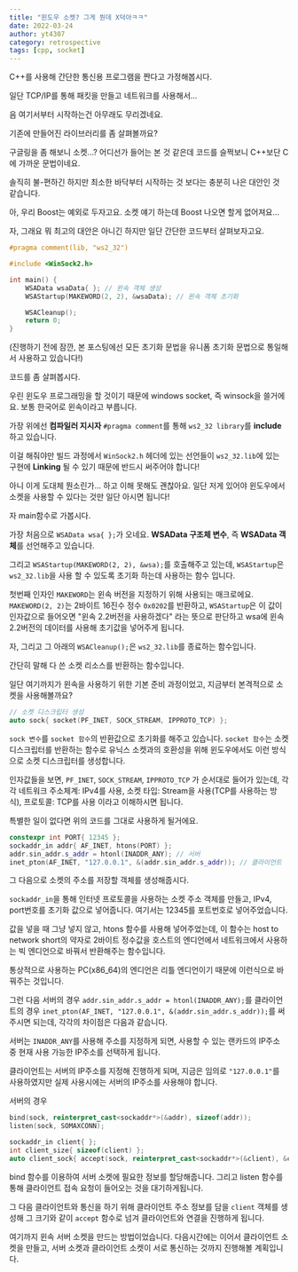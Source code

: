```yaml
---
title: "윈도우 소켓? 그게 뭔데 X덕아ㅋㅋ"
date: 2022-03-24
author: yt4307
category: retrospective
tags: [cpp, socket]
---
```


C++를 사용해 간단한 통신용 프로그램을 짠다고 가정해봅시다.

일단 TCP/IP를 통해 패킷을 만들고 네트워크를 사용해서...

음 여기서부터 시작하는건 아무래도 무리겠네요.

기존에 만들어진 라이브러리를 좀 살펴볼까요?

구글링을 좀 해보니 소켓...? 어디선가 들어는 본 것 같은데 코드를 슬쩍보니 C++보단 C에 가까운 문법이네요.

솔직히 불-편하긴 하지만 최소한 바닥부터 시작하는 것 보다는 충분히 나은 대안인 것 같습니다.

아, 우리 Boost는 예외로 두자고요. 소켓 얘기 하는데 Boost 나오면 할게 없어져요...

자, 그래요 뭐 최고의 대안은 아니긴 하지만 일단 간단한 코드부터 살펴보자고요.

```C++
#pragma comment(lib, "ws2_32")

#include <WinSock2.h>

int main() {
	WSAData wsaData{ }; // 윈속 객체 생성
	WSAStartup(MAKEWORD(2, 2), &wsaData); // 윈속 객체 초기화

	WSACleanup();
	return 0;
}
```
(진행하기 전에 잠깐, 본 포스팅에선 모든 초기화 문법을 유니폼 초기화 문법으로 통일해서 사용하고 있습니다!)

코드를 좀 살펴봅시다.

우린 윈도우 프로그래밍을 할 것이기 때문에 windows socket, 즉 winsock을 쓸거에요. 보통 한국어로 윈속이라고 부릅니다.

가장 위에선 **컴파일러 지시자** `#pragma comment`를 통해 `ws2_32 library`를 **include** 하고 있습니다.

이걸 해줘야만 빌드 과정에서 `WinSock2.h` 헤더에 있는 선언들이 `ws2_32.lib`에 있는 구현에 **Linking** 될 수 있기 때문에 반드시 써주어야 합니다!

아니 이게 도대체 뭔소린가... 하고 이해 못해도 괜찮아요. 일단 저게 있어야 윈도우에서 소켓을 사용할 수 있다는 것만 일단 아시면 됩니다!

자 main함수로 가봅시다.

가장 처음으로 `WSAData wsa{ };`가 오네요. **WSAData 구조체 변수**, 즉 **WSAData 객체**를 선언해주고 있습니다.

그리고 `WSAStartup(MAKEWORD(2, 2), &wsa);`를 호출해주고 있는데, `WSAStartup`은 `ws2_32.lib`을 사용 할 수 있도록 초기화 하는데 사용하는 함수 입니다.

첫번째 인자인 `MAKEWORD`는 윈속 버전을 지정하기 위해 사용되는 매크로에요. `MAKEWORD(2, 2)`는 2바이트 16진수 정수 `0x0202`를 반환하고, `WSAStartup`은 이 값이 인자값으로 들어오면 "윈속 2.2버전을 사용하겠다" 라는 뜻으로 판단하고 wsa에 윈속 2.2버전의 데이터를 사용해 초기값을 넣어주게 됩니다.

자, 그리고 그 아래의 `WSACleanup();`은 `ws2_32.lib`를 종료하는 함수입니다.

간단히 말해 다 쓴 소켓 리소스를 반환하는 함수입니다.

일단 여기까지가 윈속을 사용하기 위한 기본 준비 과정이었고, 지금부터 본격적으로 소켓을 사용해볼까요?

```C++
// 소켓 디스크립터 생성
auto sock{ socket(PF_INET, SOCK_STREAM, IPPROTO_TCP) };
```
`sock 변수`를 `socket 함수`의 반환값으로 초기화를 해주고 있습니다.
`socket 함수`는 소켓 디스크립터를 반환하는 함수로 유닉스 소켓과의 호환성을 위해 윈도우에서도 이런 방식으로 소켓 디스크립터를 생성합니다.

인자값들을 보면, `PF_INET`, `SOCK_STREAM`, `IPPROTO_TCP` 가 순서대로 들어가 있는데, 각각 네트워크 주소체계: IPv4를 사용, 소켓 타입: Stream을 사용(TCP를 사용하는 방식), 프로토콜: TCP를 사용 이라고 이해하시면 됩니다.

특별한 일이 없다면 위의 코드를 그대로 사용하게 될거에요.

```C++
constexpr int PORT{ 12345 };
sockaddr_in addr{ AF_INET, htons(PORT) };
addr.sin_addr.s_addr = htonl(INADDR_ANY); // 서버
inet_pton(AF_INET, "127.0.0.1", &(addr.sin_addr.s_addr)); // 클라이언트
```
그 다음으로 소켓의 주소를 저장할 객체를 생성해줍시다.

`sockaddr_in`을 통해 인터넷 프로토콜을 사용하는 소켓 주소 객체를 만들고, IPv4, port번호를 초기화 값으로 넣어줍니다. 여기서는 12345를 포트번호로 넣어주었습니다.

값을 넣을 때 그냥 넣지 않고, htons 함수를 사용해 넣어주었는데, 이 함수는 host to network short의 약자로 2바이트 정수값을 호스트의 엔디언에서 네트워크에서 사용하는 빅 엔디언으로 바꿔서 반환해주는 함수입니다.

통상적으로 사용하는 PC(x86_64)의 엔디언은 리틀 엔디언이기 때문에 이런식으로 바꿔주는 것입니다.

그런 다음 서버의 경우 `addr.sin_addr.s_addr = htonl(INADDR_ANY);`를 클라이언트의 경우 `inet_pton(AF_INET, "127.0.0.1", &(addr.sin_addr.s_addr));`를 써주시면 되는데, 각각의 차이점은 다음과 같습니다.

서버는 `INADDR_ANY`를 사용해 주소를 지정하게 되면, 사용할 수 있는 랜카드의 IP주소 중 현재 사용 가능한 IP주소를 선택하게 됩니다.

클라이언트는 서버의 IP주소를 지정해 진행하게 되며, 지금은 임의로 `"127.0.0.1"`를 사용하였지만 실제 사용시에는 서버의 IP주소를 사용해야 합니다.

서버의 경우
```C++
bind(sock, reinterpret_cast<sockaddr*>(&addr), sizeof(addr));
listen(sock, SOMAXCONN);

sockaddr_in client{ };
int client_size{ sizeof(client) };
auto client_sock{ accept(sock, reinterpret_cast<sockaddr*>(&client), &client_size) };
```
bind 함수를 이용하여 서버 소켓에 필요한 정보를 할당해줍니다.
그리고 listen 함수를 통해 클라이언트 접속 요청이 들어오는 것을 대기하게됩니다.

그 다음 클라이언트와 통신을 하기 위해 클라이언트 주소 정보를 담을 `client` 객체를 생성해 그 크기와 같이 `accept` 함수로 넘겨 클라이언트와 연결을 진행하게 됩니다.

여기까지 윈속 서버 소켓을 만드는 방법이었습니다.
다음시간에는 이어서 클라이언트 소켓을 만들고, 서버 소켓과 클라이언트 소켓이 서로 통신하는 것까지 진행해볼 계획입니다.

